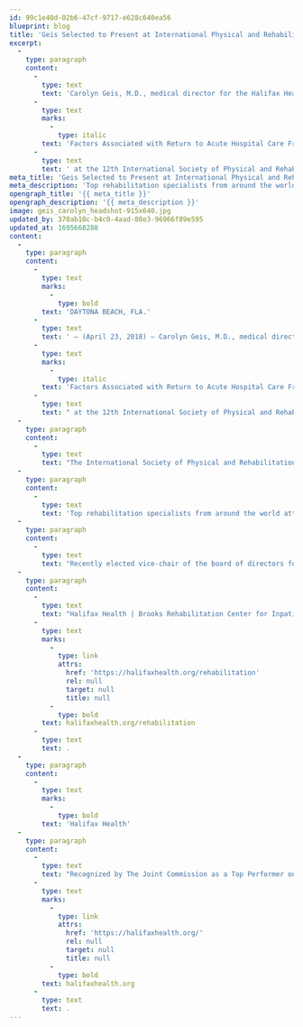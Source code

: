 ```yaml
---
id: 99c1e40d-02b6-47cf-9717-e628c640ea56
blueprint: blog
title: 'Geis Selected to Present at International Physical and Rehabilitation Medicine Conference'
excerpt:
  -
    type: paragraph
    content:
      -
        type: text
        text: 'Carolyn Geis, M.D., medical director for the Halifax Health|Brooks Rehabilitation Center for Inpatient Rehabilitation, has been invited to present her abstract entitled “'
      -
        type: text
        marks:
          -
            type: italic
        text: 'Factors Associated with Return to Acute Hospital Care From Inpatient Rehabilitation Facility”'
      -
        type: text
        text: ' at the 12th International Society of Physical and Rehabilitation Medicine World Congress being held in Paris, France'
meta_title: 'Geis Selected to Present at International Physical and Rehabilitation Medicine Conference'
meta_description: 'Top rehabilitation specialists from around the world attend the conference to present the latest research and cutting-edge techniques in physical and rehabilitation medicine.'
opengraph_title: '{{ meta_title }}'
opengraph_description: '{{ meta_description }}'
image: geis_carolyn_headshot-915x640.jpg
updated_by: 370ab10c-b4c0-4aad-88e3-96966f89e595
updated_at: 1695668288
content:
  -
    type: paragraph
    content:
      -
        type: text
        marks:
          -
            type: bold
        text: 'DAYTONA BEACH, FLA.'
      -
        type: text
        text: ' – (April 23, 2018) – Carolyn Geis, M.D., medical director for the Halifax Health|Brooks Rehabilitation Center for Inpatient Rehabilitation, has been invited to present her abstract entitled “'
      -
        type: text
        marks:
          -
            type: italic
        text: 'Factors Associated with Return to Acute Hospital Care From Inpatient Rehabilitation Facility”'
      -
        type: text
        text: " at the 12th International Society of Physical and Rehabilitation Medicine World Congress being held in Paris, France on July 8-12.\_ The abstract was accepted by the organization’s Scientific Program Committee as an e-poster for presentation during the international conference."
  -
    type: paragraph
    content:
      -
        type: text
        text: "The International Society of Physical and Rehabilitation Medicine (ISPRM) serves as the global agency for physical and rehabilitation medicine.\_ Since its founding in 1999, ISPRM has aimed to continuously improve physical and rehabilitation medicine practice and facilitate its input in international health organizations with the goal of contributing to optimal functioning and quality of life of people experiencing disability."
  -
    type: paragraph
    content:
      -
        type: text
        text: 'Top rehabilitation specialists from around the world attend the conference to present the latest research and cutting-edge techniques in physical and rehabilitation medicine.'
  -
    type: paragraph
    content:
      -
        type: text
        text: "Recently elected vice-chair of the board of directors for the American Board of Physical Medicine and Rehabilitation, Dr. Geis is board-certified in physical medicine and rehabilitation.\_ She is a graduate of the University of Texas Medical Branch School of Medicine in Galveston and completed her residency at Loyola University Medical Center in Chicago.\_ Her clinical expertise is in neurologic rehabilitation, spasticity management, stroke rehabilitation and brain injury rehabilitation.\_ Dr. Geis holds subspecialty certification in brain injury medicine.\_ In 1998, she was named the medical director of Halifax Health’s Center for Neurosciences and the Department of Rehabilitation Medicine.\_ In addition, she serves as an assistant clinical professor for the Florida State University College of Medicine in Daytona Beach."
  -
    type: paragraph
    content:
      -
        type: text
        text: "Halifax Health | Brooks Rehabilitation Center for Inpatient Rehabilitation is accredited by the Commission on Accreditation of Rehabilitation Facilities as a Comprehensive Inpatient Rehabilitation Facility designed to provide patients with the full continuum of rehabilitation services for neurological, orthopedic, cardiac and oncology\_ conditions.\_ The Halifax Health | Brooks Rehabilitation team of clinicians include a physician specialized in rehabilitation, occupational therapy, physical therapy, speech therapy and rehabilitation nursing. For more information visit "
      -
        type: text
        marks:
          -
            type: link
            attrs:
              href: 'https://halifaxhealth.org/rehabilitation'
              rel: null
              target: null
              title: null
          -
            type: bold
        text: halifaxhealth.org/rehabilitation
      -
        type: text
        text: .
  -
    type: paragraph
    content:
      -
        type: text
        marks:
          -
            type: bold
        text: 'Halifax Health'
  -
    type: paragraph
    content:
      -
        type: text
        text: "Recognized by The Joint Commission as a Top Performer on Key Quality Measures, Halifax Health serves Volusia and Flagler counties, providing a continuum of healthcare services through a network of organizations including a tertiary hospital, community hospital, freestanding emergency department, an urgent care, psychiatric services, a cancer treatment center with five outreach locations, the area’s largest hospice, a center for inpatient rehabilitation, primary care walk-in clinics, a walk-in clinic specializing in women’s health, a pediatric care community clinic, three children’s medical practices, a home healthcare agency, and an exclusive provider organization.\_ Halifax Health offers the area’s only Level II Trauma Center, Comprehensive Stroke Center, Pediatric Intensive Care Unit, Pediatric Emergency Department, Child and Adolescent Behavioral Services, complete Neurosurgical Services, OB Emergency Department and Level II Neonatal Intensive Care Unit that cares for babies born as early as 28 weeks.\_ For more information, visit "
      -
        type: text
        marks:
          -
            type: link
            attrs:
              href: 'https://halifaxhealth.org/'
              rel: null
              target: null
              title: null
          -
            type: bold
        text: halifaxhealth.org
      -
        type: text
        text: .
---
```

